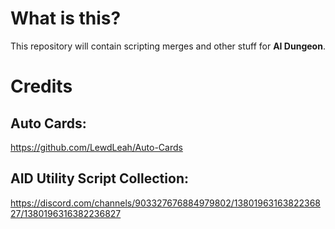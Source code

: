 # What is this?
This repository will contain scripting merges and other stuff for **AI Dungeon**.

# Credits
## Auto Cards:
https://github.com/LewdLeah/Auto-Cards

## AID Utility Script Collection:
https://discord.com/channels/903327676884979802/1380196316382236827/1380196316382236827